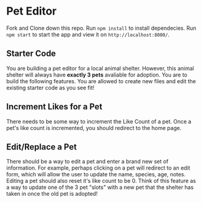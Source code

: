 # Pet Editor
Fork and Clone down this repo. Run `npm install` to install dependecies. Run `npm start` to start the app and view it on `http://localhost:8000/`.

## Starter Code
You are building a pet editor for a local animal shelter. However, this animal shelter will always have **exactly 3 pets** avaliable for adoption. You are to build the following features. You are allowed to create new files and edit the existing starter code as you see fit!

## Increment Likes for a Pet
There needs to be some way to increment the Like Count of a pet. Once a pet's like count is incremented, you should redirect to the home page.

## Edit/Replace a Pet
There should be a way to edit a pet and enter a brand new set of information. For example, perhaps clicking on a pet will redirect to an edit form, which will allow the user to update the name, species, age, notes. Editing a pet should also reset it's like count to be 0. Think of this feature as a way to update one of the 3 pet "slots" with a new pet that the shelter has taken in once the old pet is adopted!  
